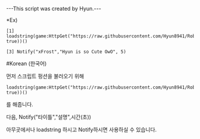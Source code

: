 ---This script was created by Hyun.---

*Ex)

	[1] loadstring(game:HttpGet("https://raw.githubusercontent.com/Hyun8941/Roblox/main/xFrost%20Notify/Notify%20V1.lua", true))()

	[3] Notify("xFrost","Hyun is so Cute OwO", 5)





#Korean (한국어)

먼저 스크립트 펑션을 불러오기 위해

	loadstring(game:HttpGet("https://raw.githubusercontent.com/Hyun8941/Roblox/main/xFrost%20Notify/Notify%20V1.lua", true))()

를 해줍니다.

다음, Notify("타이틀","설명",시간(초))

아무곳에서나 loadstring 하시고 Notify하시면 사용하실 수 있습니다.

